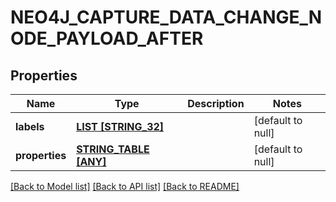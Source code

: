 # NEO4J_CAPTURE_DATA_CHANGE_NODE_PAYLOAD_AFTER

## Properties
Name | Type | Description | Notes
------------ | ------------- | ------------- | -------------
**labels** | [**LIST [STRING_32]**](STRING_32.md) |  | [default to null]
**properties** | [**STRING_TABLE [ANY]**](ANY.md) |  | [default to null]

[[Back to Model list]](../README.md#documentation-for-models) [[Back to API list]](../README.md#documentation-for-api-endpoints) [[Back to README]](../README.md)


